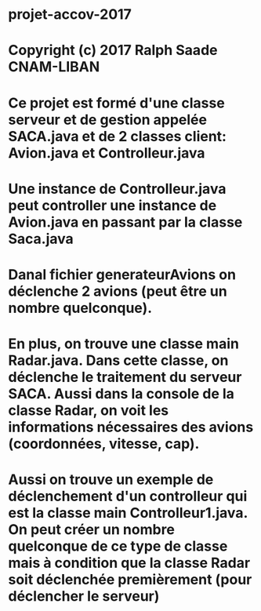 # projet-accov-2017
# Copyright (c) 2017 Ralph Saade CNAM-LIBAN
# Ce projet est formé d'une classe serveur et de gestion appelée SACA.java et de 2 classes client: Avion.java et Controlleur.java
# Une instance de Controlleur.java peut controller une instance de Avion.java en passant par la classe Saca.java

# Danal fichier generateurAvions on déclenche 2 avions (peut être un nombre quelconque).

# En plus, on trouve une classe main Radar.java. Dans cette classe, on déclenche le traitement du serveur SACA.  Aussi dans la console de la classe Radar, on voit les informations nécessaires des avions (coordonnées, vitesse, cap).  

# Aussi on trouve un exemple de déclenchement d'un controlleur qui est la classe main Controlleur1.java. On peut créer un nombre quelconque de ce type de classe mais à condition que la classe Radar soit déclenchée premièrement (pour déclencher le serveur)

